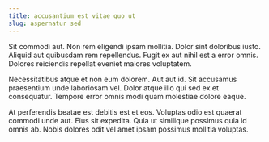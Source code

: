 ```yaml
---
title: accusantium est vitae quo ut
slug: aspernatur sed
---
```


Sit commodi aut. Non rem eligendi ipsam mollitia. Dolor sint doloribus iusto. Aliquid aut quibusdam rem repellendus. Fugit ex aut nihil est a error omnis. Dolores reiciendis repellat eveniet maiores voluptatem.

Necessitatibus atque et non eum dolorem. Aut aut id. Sit accusamus praesentium unde laboriosam vel. Dolor atque illo qui sed ex et consequatur. Tempore error omnis modi quam molestiae dolore eaque.

At perferendis beatae est debitis est et eos. Voluptas odio est quaerat commodi unde aut. Eius sit expedita. Quia ut similique possimus quia id omnis ab. Nobis dolores odit vel amet ipsam possimus mollitia voluptas.

